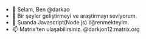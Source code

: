 - 👋 Selam, Ben @darkao
- 👀 Bir şeyler geliştirmeyi ve araştirmayı seviyorum.
- 🌱 Şuanda Javascript(Node.js) öğrenmekteyim.
- 📫 Matrix'ten ulaşabilirsiniz. @darkjon12:matrix.org

<!---
darkao/darkao is a ✨ special ✨ repository because its `README.md` (this file) appears on your GitHub profile.
You can click the Preview link to take a look at your changes.
--->

